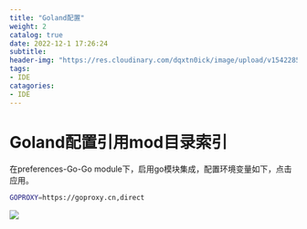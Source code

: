 ```yaml
---
title: "Goland配置"
weight: 2
catalog: true
date: 2022-12-1 17:26:24
subtitle:
header-img: "https://res.cloudinary.com/dqxtn0ick/image/upload/v1542285471/header/building.jpg"
tags:
- IDE
catagories:
- IDE
---
```


# Goland配置引用mod目录索引

在preferences-Go-Go module下，启用go模块集成，配置环境变量如下，点击应用。

```bash
GOPROXY=https://goproxy.cn,direct
```

![](/Users/kk.hu/Library/Application%20Support/marktext/images/2022-12-18-13-49-11-image.png)
